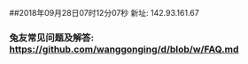##2018年09月28日07时12分07秒 新址: 142.93.161.67
### 兔友常见问题及解答: https://github.com/wanggonging/d/blob/w/FAQ.md
